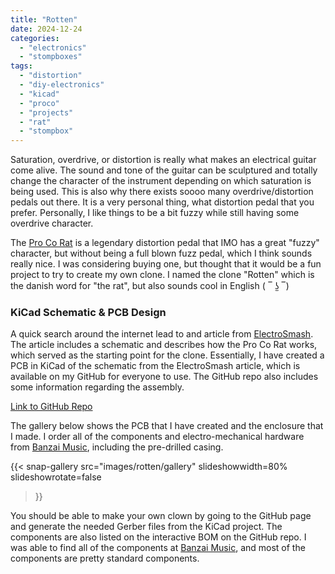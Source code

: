 ```yaml
---
title: "Rotten"
date: 2024-12-24
categories: 
  - "electronics"
  - "stompboxes"
tags: 
  - "distortion"
  - "diy-electronics"
  - "kicad"
  - "proco"
  - "projects"
  - "rat"
  - "stompbox"
---
```


Saturation, overdrive, or distortion is really what makes an electrical guitar come alive. The sound and tone of the guitar can be sculptured and totally change the character of the instrument depending on which saturation is being used. This is also why there exists soooo many overdrive/distortion pedals out there. It is a very personal thing, what distortion pedal that you prefer. Personally, I like things to be a bit fuzzy while still having some overdrive character.

The [Pro Co Rat](https://en.wikipedia.org/wiki/Pro_Co_RAT) is a legendary distortion pedal that IMO has a great "fuzzy" character, but without being a full blown fuzz pedal, which I think sounds really nice. I was considering buying one, but thought that it would be a fun project to try to create my own clone. I named the clone "Rotten" which is the danish word for "the rat", but also sounds cool in English ( ‾ ʖ̫ ‾)

### KiCad Schematic & PCB Design

A quick search around the internet lead to and article from [ElectroSmash](https://www.electrosmash.com/proco-rat). The article includes a schematic and describes how the Pro Co Rat works, which served as the starting point for the clone. Essentially, I have created a PCB in KiCad of the schematic from the ElectroSmash article, which is available on my GitHub for everyone to use. The GitHub repo also includes some information regarding the assembly.

[Link to GitHub Repo](https://github.com/KamikazeVildsvin/Rotten)

The gallery below shows the PCB that I have created and the enclosure that I made. I order all of the components and electro-mechanical hardware from [Banzai Music](https://www.banzaimusic.com/), including the pre-drilled casing.

{{< snap-gallery
  src="images/rotten/gallery"
  slideshowwidth=80%
  slideshowrotate=false
>}}

You should be able to make your own clown by going to the GitHub page and generate the needed Gerber files from the KiCad project. The components are also listed on the interactive BOM on the GitHub repo. I was able to find all of the components at [Banzai Music](https://www.banzaimusic.com/), and most of the components are pretty standard components.
